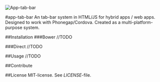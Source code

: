 ![App-tab-bar](http://i.imgur.com/uIwgFZj.png)

#app-tab-bar
An tab-bar system in HTML/JS for hybrid apps / web apps. Designed to work with Phonegap/Cordova. Created as a multi-platform-purpose system. 

##Installation 
###Bower
//TODO

###Direct
//TODO

##Usage
//TODO

##Contribute

##License 
MIT-license. See *LICENSE*-file.
